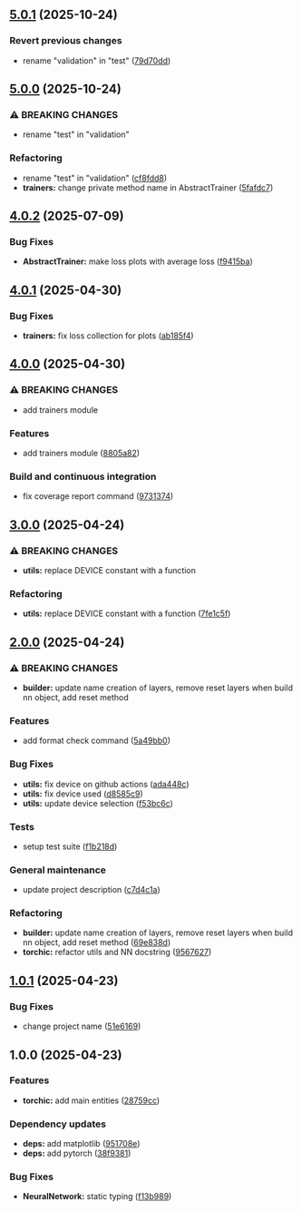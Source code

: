 ## [5.0.1](https://github.com/Mala1180/torchic/compare/5.0.0...5.0.1) (2025-10-24)

### Revert previous changes

* rename "validation" in "test" ([79d70dd](https://github.com/Mala1180/torchic/commit/79d70dd39fec3dc7ae2c3ba8da9ab21915fec628))

## [5.0.0](https://github.com/Mala1180/torchic/compare/4.0.2...5.0.0) (2025-10-24)

### ⚠ BREAKING CHANGES

* rename "test" in "validation"

### Refactoring

* rename "test" in "validation" ([cf8fdd8](https://github.com/Mala1180/torchic/commit/cf8fdd8ebae09a7172a9f1812e493a3a3320f5bd))
* **trainers:** change private method name in AbstractTrainer ([5fafdc7](https://github.com/Mala1180/torchic/commit/5fafdc783ad23f3981829fde6f92504680fe6766))

## [4.0.2](https://github.com/Mala1180/torchic/compare/4.0.1...4.0.2) (2025-07-09)

### Bug Fixes

* **AbstractTrainer:** make loss plots with average loss ([f9415ba](https://github.com/Mala1180/torchic/commit/f9415badc7821a1fc82b5c22730fed6040269159))

## [4.0.1](https://github.com/Mala1180/torchic/compare/4.0.0...4.0.1) (2025-04-30)

### Bug Fixes

* **trainers:** fix loss collection for plots ([ab185f4](https://github.com/Mala1180/torchic/commit/ab185f4a690dc72b19deb2ebd19cc836d2acc8d7))

## [4.0.0](https://github.com/Mala1180/torchic/compare/3.0.0...4.0.0) (2025-04-30)

### ⚠ BREAKING CHANGES

* add trainers module

### Features

* add trainers module ([8805a82](https://github.com/Mala1180/torchic/commit/8805a8286513b5384b62a28ae1d0eb907708442f))

### Build and continuous integration

* fix coverage report command ([9731374](https://github.com/Mala1180/torchic/commit/9731374349d4e6bc7ac9cfa633260714264eb7ad))

## [3.0.0](https://github.com/Mala1180/torchic/compare/2.0.0...3.0.0) (2025-04-24)

### ⚠ BREAKING CHANGES

* **utils:** replace DEVICE constant with a function

### Refactoring

* **utils:** replace DEVICE constant with a function ([7fe1c5f](https://github.com/Mala1180/torchic/commit/7fe1c5f560e631aa3547e725cc8dcc646737f465))

## [2.0.0](https://github.com/Mala1180/torchic/compare/1.0.1...2.0.0) (2025-04-24)

### ⚠ BREAKING CHANGES

* **builder:** update name creation of layers, remove reset layers when build nn object, add reset method

### Features

* add format check command ([5a49bb0](https://github.com/Mala1180/torchic/commit/5a49bb09412107005419e0cc1ddff518464f7524))

### Bug Fixes

* **utils:** fix device on github actions ([ada448c](https://github.com/Mala1180/torchic/commit/ada448c826c869ce98a007508a46d2c940a2d39f))
* **utils:** fix device used ([d8585c9](https://github.com/Mala1180/torchic/commit/d8585c978f318cf40c202aebc6891e25d5df7f5a))
* **utils:** update device selection ([f53bc6c](https://github.com/Mala1180/torchic/commit/f53bc6cddec65f2c67c987476a5f97453c111ae5))

### Tests

* setup test suite ([f1b218d](https://github.com/Mala1180/torchic/commit/f1b218d90868baab95c257f3fa94473fd48f6690))

### General maintenance

* update project description ([c7d4c1a](https://github.com/Mala1180/torchic/commit/c7d4c1aaa3e8c05a111864e4cc9b81cff6f7e233))

### Refactoring

* **builder:** update name creation of layers, remove reset layers when build nn object, add reset method ([69e838d](https://github.com/Mala1180/torchic/commit/69e838d2e7503a362c504f84871c1636cbcf9a6e))
* **torchic:** refactor utils and NN docstring ([9567627](https://github.com/Mala1180/torchic/commit/9567627d83d1a8f4ac7a586fc24c2b8386b8f84e))

## [1.0.1](https://github.com/Mala1180/torchic/compare/1.0.0...1.0.1) (2025-04-23)

### Bug Fixes

* change project name ([51e6169](https://github.com/Mala1180/torchic/commit/51e6169cbe2614e2a20550c9e08005d3d5b29a87))

## 1.0.0 (2025-04-23)

### Features

* **torchic:** add main entities ([28759cc](https://github.com/Mala1180/torchic/commit/28759ccbdb12eb80f374db68e0304b1b44f7e2db))

### Dependency updates

* **deps:** add matplotlib ([951708e](https://github.com/Mala1180/torchic/commit/951708ed9c2eb9570a23ca43e1e559a10c1bc464))
* **deps:** add pytorch ([38f9381](https://github.com/Mala1180/torchic/commit/38f9381d2b5dd6ab8ff07d1156d63837639490cf))

### Bug Fixes

* **NeuralNetwork:** static typing ([f13b989](https://github.com/Mala1180/torchic/commit/f13b9898091c5b08d18962a02acc83a3d2a5cb4d))

